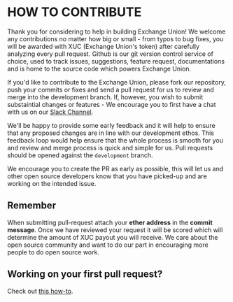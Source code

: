 <h1> HOW TO CONTRIBUTE </h1>

Thank you for considering to help in building Exchange Union! We welcome any contributions no matter how big or small - from typos to bug fixes, you will be awarded with XUC (Exchange Union's token) after carefully analyzing every pull request. Github is our git version control service of choice, used to track issues, suggestions, feature request, documentations and is home to the source code which powers Exchange Union. 

If you'd like to contribute to the Exchange Union, please fork our repository, push your commits or fixes and send a pull
request for us to review and merge into the development branch. If, however, you wish to submit substaintial changes or features -
We encourage you to first have a chat with us on our [Slack Channel](https://exchangeunion.slack.com/).

We'll be happy to provide some early feedback and it will help to ensure that any proposed changes are in line with our development ethos.
This feedback loop would help ensure that the whole process is smooth for you and review and merge process is quick and simple for us.
Pull requests should be opened against the `development` branch. 

We encourage you to create the PR as early as possible, this will let us and other open source developers know
that you have picked-up and are working on the intended issue.  

<h2> Remember </h2>

When submitting pull-request attach your <b>ether address</b> in the <b>commit message</b>. Once we have reviewed your request it will be scored which will determine the amount of XUC payout you will receive. We care about the open source community and want to do our part in encouraging more people to do open source work.

<h2> Working on your first pull request? </h2>

Check out [this how-to](https://egghead.io/courses/how-to-contribute-to-an-open-source-project-on-github/).
